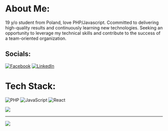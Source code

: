 # About Me:
19 y/o student from Poland, love PHP/Javascript. Ccommitted to delivering high-quality results and continuously learning new technologies. Seeking an opportunity to leverage my technical skills and contribute to the success of a team-oriented organization.


## Socials:
[![Facebook](https://img.shields.io/badge/Facebook-%231877F2.svg?logo=Facebook&logoColor=white)](https://www.facebook.com/profile.php?id=100081202993440) [![LinkedIn](https://img.shields.io/badge/LinkedIn-%230077B5.svg?logo=linkedin&logoColor=white)](https://www.linkedin.com/in/mikita-vydrankou-a4b136283/) 

# Tech Stack:
![PHP](https://img.shields.io/badge/php-%23777BB4.svg?style=for-the-badge&logo=php&logoColor=white) ![JavaScript](https://img.shields.io/badge/javascript-%23323330.svg?style=for-the-badge&logo=javascript&logoColor=%23F7DF1E) ![React](https://img.shields.io/badge/react-%2320232a.svg?style=for-the-badge&logo=react&logoColor=%2361DAFB)


![](https://github-readme-stats.vercel.app/api/top-langs/?username=mikitavydrankou&theme=dark&hide_border=false&include_all_commits=false&count_private=false&layout=compact)


---
[![](https://visitcount.itsvg.in/api?id=mikitavydrankou&icon=0&color=0)](https://visitcount.itsvg.in)

<!-- Proudly created with GPRM ( https://gprm.itsvg.in ) -->
